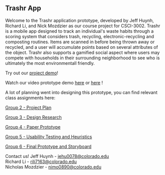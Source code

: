 ## Trashr App

Welcome to the Trashr application prototype, developed by Jeff Huynh, Richard Li, and Nick Mozdzier as our course project for CSCI-3002. Trashr is a mobile app designed to track an individual's waste habits through a scoring system that considers trash, recycling, electronic-recycling and composting routines. Items are scanned in before being thrown away or recycled, and a user will accumulate points based on several attributes of the object. Trashr also supports a gamified social aspect where users may compete with households in their surrounding neighborhood to see who is ultimately the most environmentall friendly.

Try out our [project demo](https://www.figma.com/file/bnXXtKIURRDcLiOExmUpqyNn/Trashr-Final?node-id=0%3A1)!

Watch our video prototype demo [here](https://drive.google.com/file/d/1aIYP37fXMKXSy5VOPAhdomG8SPWueNuS/view?usp=sharing) or [here](https://drive.google.com/open?id=1Ga1LLHZPFhpVsBEjfhGtH0XUiNj_-dOj) !

A lot of planning went into designing this prototype, you can find relevant class assignments here:

[Group 2 - Project Plan](https://docs.google.com/document/d/1G7celX0zr1QCMIk1bsY6INY6JaW6aTS3rq3gx6lpEDg/edit?usp=sharing)

[Group 3 - Design Research](https://docs.google.com/document/d/1vnUlvIrrWM0ekgj7HmSlAOHv-NWWoozStgwuHpNa_Nw/edit?usp=sharing)

[Group 4 - Paper Prototype](https://docs.google.com/document/d/1EBaEsRdfR8b0MZhsOIuJHhInPlTT-ekZ-yqQdwJ-Fe0/edit?usp=sharing)

[Group 5 - Usability Testing and Heuristics](https://docs.google.com/document/d/1gcO708NJdKgDejnYD67Q2pFD8IdkVgdXaq6TLfQ_Jf0/edit?usp=sharing)

[Group 6 - Final Prototype and Storyboard](https://docs.google.com/document/d/14sr9xG6XugkMHnuxw3oowlllf3O-DVAuOVKCJqXze64/edit?usp=sharing)


Contact us!
Jeff Huynh - jehu0078@colorado.edu   
Richard Li - rili7163@colorado.edu   
Nicholas Mozdzier - nimo0890@colorado.edu
